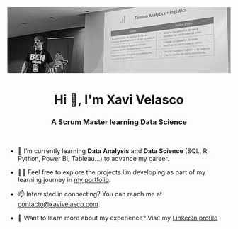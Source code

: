 ![Xavi Velasco Banner](https://github.com/XaviVelasco/XaviVelasco/blob/main/img/Xavi%20Velasco%20Talk.jpg)


<h1 align="center">Hi 👋, I'm Xavi Velasco</h1>
<h3 align="center">A Scrum Master learning Data Science</h3><br>

- 🌱 I’m currently learning **Data Analysis** and **Data Science** (SQL, R, Python, Power BI, Tableau...) to advance my career.

- 👨‍💻 Feel free to explore the projects I’m developing as part of my learning journey in [my portfolio](https://github.com/XaviVelasco/Portfolio).
  
- 📫 Interested in connecting? You can reach me at contacto@xavivelasco.com.

- 📄 Want to learn more about my experience? Visit my [LinkedIn profile](https://www.linkedin.com/in/xavivelasco)
